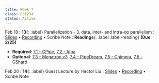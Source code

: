 ```yaml
---
title: Week 7
class: CSE234
status: Active
---
```


Feb 18
: **13**{: .label} Parallelization - 3, data, inter- and intra-op parallelism
  : [Slides](assets/slides/feb18.pdf) &#8226; [Recording](https://podcast.ucsd.edu/watch/wi25/cse234_a00/12) &#8226; Scribe Note
: **Readings**{: .label .label-reading} **(Due 2/25)**
  * **Required**: [7.1 - GPipe](https://arxiv.org/abs/1811.06965), [7.2 - Alpa](https://arxiv.org/abs/2201.12023)
  * **Optional**: [7.3 - Megatron v3](https://arxiv.org/pdf/2205.05198), [7.4 - PipeDream](https://arxiv.org/pdf/1806.03377), [7.5 - Chimera](https://arxiv.org/abs/2107.06925), [7.6 - GShard](https://arxiv.org/abs/2006.16668)

Feb 20
: **14**{: .label} Guest Lecture by Hector Liu
  : [Slides]() &#8226; [Recording](https://ucsd.zoom.us/rec/play/MhfQ6KvjiBvIeMTJg0xfbxL_kUDrova7geyjz0KDymk0Eh6BUWzUSEvnPIICGb2I59tU2sRJ7In5zDri.9ZDLWEYCbYDV6yR-?accessLevel=meeting&canPlayFromShare=true&from=my_recording&continueMode=true&componentName=rec-play&originRequestUrl=https%3A%2F%2Fucsd.zoom.us%2Frec%2Fshare%2FCz9avsJfJpDRuKYe3gMRdl8Nud-1XP0xrlO-3IGBcoOYDZeHg-nDuAp9gZTQ1bEZ.9npXd50KuVWMcuxL%2520Passcode%3A%2520v9%24xBL%245) &#8226; Scribe Note
  
